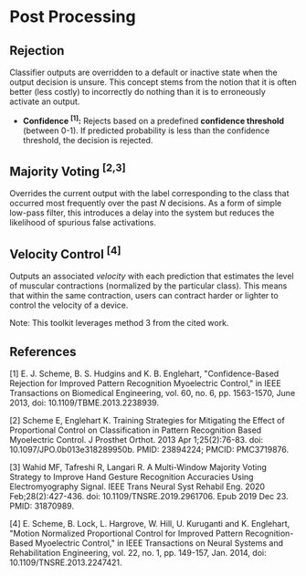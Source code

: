 # Post Processing

## Rejection
Classifier outputs are overridden to a default or inactive state when the output decision is unsure.  This concept stems from the notion that it is often better (less costly) to incorrectly do nothing than it is to erroneously activate an output.  
- **Confidence <sup>[1]</sup>:** Rejects based on a predefined **confidence threshold** (between 0-1). If predicted probability is less than the confidence threshold, the decision is rejected.

## Majority Voting <sup>[2,3]</sup>
Overrides the current output with the label corresponding to the class that occurred most frequently over the past $N$ decisions. As a form of simple low-pass filter, this introduces a delay into the system but reduces the likelihood of spurious false activations.

## Velocity Control <sup>[4]</sup>
Outputs an associated *velocity* with each prediction that estimates the level of muscular contractions (normalized by the particular class). This means that within the same contraction, users can contract harder or lighter to control the velocity of a device. 

Note: This toolkit leverages method 3 from the cited work.

## References
<a id="1">[1]</a> 
E. J. Scheme, B. S. Hudgins and K. B. Englehart, "Confidence-Based Rejection for Improved Pattern Recognition Myoelectric Control," in IEEE Transactions on Biomedical Engineering, vol. 60, no. 6, pp. 1563-1570, June 2013, doi: 10.1109/TBME.2013.2238939.

<a id="2">[2]</a> 
Scheme E, Englehart K. Training Strategies for Mitigating the Effect of Proportional Control on Classification in Pattern Recognition Based Myoelectric Control. J Prosthet Orthot. 2013 Apr 1;25(2):76-83. doi: 10.1097/JPO.0b013e318289950b. PMID: 23894224; PMCID: PMC3719876.

<a id="3">[3]</a> 
Wahid MF, Tafreshi R, Langari R. A Multi-Window Majority Voting Strategy to Improve Hand Gesture Recognition Accuracies Using Electromyography Signal. IEEE Trans Neural Syst Rehabil Eng. 2020 Feb;28(2):427-436. doi: 10.1109/TNSRE.2019.2961706. Epub 2019 Dec 23. PMID: 31870989.

<a id="4">[4]</a> 
E. Scheme, B. Lock, L. Hargrove, W. Hill, U. Kuruganti and K. Englehart, "Motion Normalized Proportional Control for Improved Pattern Recognition-Based Myoelectric Control," in IEEE Transactions on Neural Systems and Rehabilitation Engineering, vol. 22, no. 1, pp. 149-157, Jan. 2014, doi: 10.1109/TNSRE.2013.2247421.